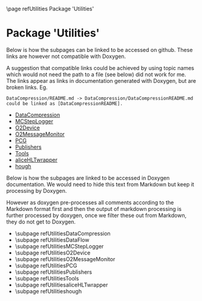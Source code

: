 \page refUtilities Package 'Utilities'

Package 'Utilities'
===================

<!--  \cond EXCLUDE_FOR_DOXYGEN -->
Below is how the subpages can be linked to be accessed on github.
These links are however not compatible with Doxygen.

A suggestion that compatible links could be achieved by using topic names which would not need the path to a file (see below) did not work for me. The links appear as links in documentation generated
with Doxygen, but are broken links.
Eg.

    DataCompression/README.md -> DataCompression/DataCompressionREADME.md
    could be linked as [DataCompressionREADME].

- [DataCompression](DataCompression/README.md)
- [MCStepLogger](MCStepLogger/README.md)
- [O2Device](O2Device/README.md)
- [O2MessageMonitor](O2MessageMonitor/README.md)
- [PCG](PCG/README.md)
- [Publishers](Publishers/README.md)
- [Tools](Tools/README.md)
- [aliceHLTwrapper](aliceHLTwrapper/README.md)
- [hough](hough/README.md)
<!--  \endcond  -->

Below is how the subpages are linked to be accessed in Doxygen documentation. We would need to hide this text from Markdown but keep it processing by Doxygen.

However as doxygen pre-processes all comments according to the Markdown format first and then the output of markdown processing is further processed by doxygen, once we filter these out from Markdown, they do not get to Doxygen.

- \subpage refUtilitiesDataCompression
- \subpage refUtilitiesDataFlow
- \subpage refUtilitiesMCStepLogger
- \subpage refUtilitiesO2Device
- \subpage refUtilitiesO2MessageMonitor
- \subpage refUtilitiesPCG
- \subpage refUtilitiesPublishers
- \subpage refUtilitiesTools
- \subpage refUtilitiesaliceHLTwrapper
- \subpage refUtilitieshough
